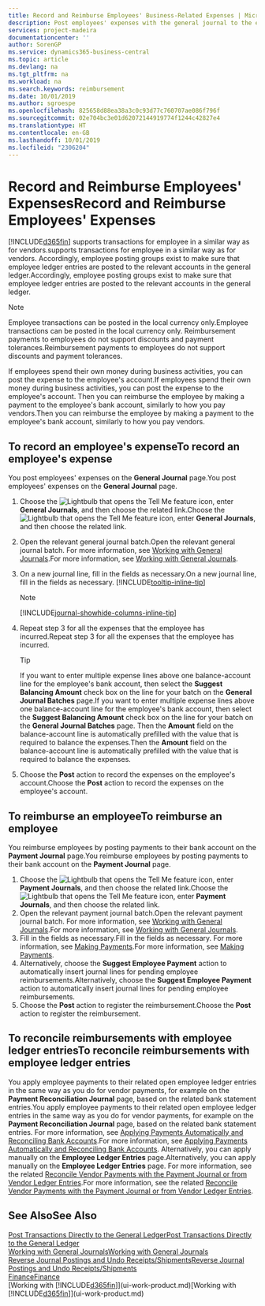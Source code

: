 ```yaml
---
title: Record and Reimburse Employees' Business-Related Expenses | Microsoft Docs
description: Post employees' expenses with the general journal to the employee's account and later post a payment to the employee's bank account to reimburse for the business-related expense.
services: project-madeira
documentationcenter: ''
author: SorenGP
ms.service: dynamics365-business-central
ms.topic: article
ms.devlang: na
ms.tgt_pltfrm: na
ms.workload: na
ms.search.keywords: reimbursement
ms.date: 10/01/2019
ms.author: sgroespe
ms.openlocfilehash: 825658d88ea38a3c0c93d77c760707ae086f796f
ms.sourcegitcommit: 02e704bc3e01d62072144919774f1244c42827e4
ms.translationtype: HT
ms.contentlocale: en-GB
ms.lasthandoff: 10/01/2019
ms.locfileid: "2306204"
---
```

# <a name="record-and-reimburse-employees-expenses"></a><span data-ttu-id="988c5-103">Record and Reimburse Employees' Expenses</span><span class="sxs-lookup"><span data-stu-id="988c5-103">Record and Reimburse Employees' Expenses</span></span>
[!INCLUDE[d365fin](includes/d365fin_md.md)] <span data-ttu-id="988c5-104">supports transactions for employee in a similar way as for vendors.</span><span class="sxs-lookup"><span data-stu-id="988c5-104">supports transactions for employee in a similar way as for vendors.</span></span> <span data-ttu-id="988c5-105">Accordingly, employee posting groups exist to make sure that employee ledger entries are posted to the relevant accounts in the general ledger.</span><span class="sxs-lookup"><span data-stu-id="988c5-105">Accordingly, employee posting groups exist to make sure that employee ledger entries are posted to the relevant accounts in the general ledger.</span></span>

> [!NOTE]  
> <span data-ttu-id="988c5-106">Employee transactions can be posted in the local currency only.</span><span class="sxs-lookup"><span data-stu-id="988c5-106">Employee transactions can be posted in the local currency only.</span></span> <span data-ttu-id="988c5-107">Reimbursement payments to employees do not support discounts and payment tolerances.</span><span class="sxs-lookup"><span data-stu-id="988c5-107">Reimbursement payments to employees do not support discounts and payment tolerances.</span></span>

<span data-ttu-id="988c5-108">If employees spend their own money during business activities, you can post the expense to the employee's account.</span><span class="sxs-lookup"><span data-stu-id="988c5-108">If employees spend their own money during business activities, you can post the expense to the employee's account.</span></span> <span data-ttu-id="988c5-109">Then you can reimburse the employee by making a payment to the employee's bank account, similarly to how you pay vendors.</span><span class="sxs-lookup"><span data-stu-id="988c5-109">Then you can reimburse the employee by making a payment to the employee's bank account, similarly to how you pay vendors.</span></span>

## <a name="to-record-an-employees-expense"></a><span data-ttu-id="988c5-110">To record an employee's expense</span><span class="sxs-lookup"><span data-stu-id="988c5-110">To record an employee's expense</span></span>
<span data-ttu-id="988c5-111">You post employees' expenses on the **General Journal** page.</span><span class="sxs-lookup"><span data-stu-id="988c5-111">You post employees' expenses on the **General Journal** page.</span></span>
1. <span data-ttu-id="988c5-112">Choose the ![Lightbulb that opens the Tell Me feature](media/ui-search/search_small.png "Tell me what you want to do") icon, enter **General Journals**, and then choose the related link.</span><span class="sxs-lookup"><span data-stu-id="988c5-112">Choose the ![Lightbulb that opens the Tell Me feature](media/ui-search/search_small.png "Tell me what you want to do") icon, enter **General Journals**, and then choose the related link.</span></span>
2. <span data-ttu-id="988c5-113">Open the relevant general journal batch.</span><span class="sxs-lookup"><span data-stu-id="988c5-113">Open the relevant general journal batch.</span></span> <span data-ttu-id="988c5-114">For more information, see [Working with General Journals](ui-work-general-journals.md).</span><span class="sxs-lookup"><span data-stu-id="988c5-114">For more information, see [Working with General Journals](ui-work-general-journals.md).</span></span>
3. <span data-ttu-id="988c5-115">On a new journal line, fill in the fields as necessary.</span><span class="sxs-lookup"><span data-stu-id="988c5-115">On a new journal line, fill in the fields as necessary.</span></span> [!INCLUDE[tooltip-inline-tip](includes/tooltip-inline-tip_md.md)]    

    > [!NOTE]
    > [!INCLUDE[journal-showhide-columns-inline-tip](includes/journal-showhide-columns-inline-tip.md)]
4. <span data-ttu-id="988c5-116">Repeat step 3 for all the expenses that the employee has incurred.</span><span class="sxs-lookup"><span data-stu-id="988c5-116">Repeat step 3 for all the expenses that the employee has incurred.</span></span>

    > [!TIP]  
    > <span data-ttu-id="988c5-117">If you want to enter multiple expense lines above one balance-account line for the employee's bank account, then select the **Suggest Balancing Amount** check box on the line for your batch on the **General Journal Batches** page.</span><span class="sxs-lookup"><span data-stu-id="988c5-117">If you want to enter multiple expense lines above one balance-account line for the employee's bank account, then select the **Suggest Balancing Amount** check box on the line for your batch on the **General Journal Batches** page.</span></span> <span data-ttu-id="988c5-118">Then the **Amount** field on the balance-account line is automatically prefilled with the value that is required to balance the expenses.</span><span class="sxs-lookup"><span data-stu-id="988c5-118">Then the **Amount** field on the balance-account line is automatically prefilled with the value that is required to balance the expenses.</span></span>
5. <span data-ttu-id="988c5-119">Choose the **Post** action to record the expenses on the employee's account.</span><span class="sxs-lookup"><span data-stu-id="988c5-119">Choose the **Post** action to record the expenses on the employee's account.</span></span>

## <a name="to-reimburse-an-employee"></a><span data-ttu-id="988c5-120">To reimburse an employee</span><span class="sxs-lookup"><span data-stu-id="988c5-120">To reimburse an employee</span></span>
<span data-ttu-id="988c5-121">You reimburse employees by posting payments to their bank account on the **Payment Journal** page.</span><span class="sxs-lookup"><span data-stu-id="988c5-121">You reimburse employees by posting payments to their bank account on the **Payment Journal** page.</span></span>
1. <span data-ttu-id="988c5-122">Choose the ![Lightbulb that opens the Tell Me feature](media/ui-search/search_small.png "Tell me what you want to do") icon, enter **Payment Journals**, and then choose the related link.</span><span class="sxs-lookup"><span data-stu-id="988c5-122">Choose the ![Lightbulb that opens the Tell Me feature](media/ui-search/search_small.png "Tell me what you want to do") icon, enter **Payment Journals**, and then choose the related link.</span></span>
2. <span data-ttu-id="988c5-123">Open the relevant payment journal batch.</span><span class="sxs-lookup"><span data-stu-id="988c5-123">Open the relevant payment journal batch.</span></span> <span data-ttu-id="988c5-124">For more information, see [Working with General Journals](ui-work-general-journals.md).</span><span class="sxs-lookup"><span data-stu-id="988c5-124">For more information, see [Working with General Journals](ui-work-general-journals.md).</span></span>
3. <span data-ttu-id="988c5-125">Fill in the fields as necessary.</span><span class="sxs-lookup"><span data-stu-id="988c5-125">Fill in the fields as necessary.</span></span> <span data-ttu-id="988c5-126">For more information, see [Making Payments](payables-make-payments.md).</span><span class="sxs-lookup"><span data-stu-id="988c5-126">For more information, see [Making Payments](payables-make-payments.md).</span></span>
4. <span data-ttu-id="988c5-127">Alternatively, choose the **Suggest Employee Payment** action to automatically insert journal lines for pending employee reimbursements.</span><span class="sxs-lookup"><span data-stu-id="988c5-127">Alternatively, choose the **Suggest Employee Payment** action to automatically insert journal lines for pending employee reimbursements.</span></span>
5. <span data-ttu-id="988c5-128">Choose the **Post** action to register the reimbursement.</span><span class="sxs-lookup"><span data-stu-id="988c5-128">Choose the **Post** action to register the reimbursement.</span></span>  

## <a name="to-reconcile-reimbursements-with-employee-ledger-entries"></a><span data-ttu-id="988c5-129">To reconcile reimbursements with employee ledger entries</span><span class="sxs-lookup"><span data-stu-id="988c5-129">To reconcile reimbursements with employee ledger entries</span></span>
<span data-ttu-id="988c5-130">You apply employee payments to their related open employee ledger entries in the same way as you do for vendor payments, for example on the **Payment Reconciliation Journal** page, based on the related bank statement entries.</span><span class="sxs-lookup"><span data-stu-id="988c5-130">You apply employee payments to their related open employee ledger entries in the same way as you do for vendor payments, for example on the **Payment Reconciliation Journal** page, based on the related bank statement entries.</span></span> <span data-ttu-id="988c5-131">For more information, see [Applying Payments Automatically and Reconciling Bank Accounts](receivables-apply-payments-auto-reconcile-bank-accounts.md).</span><span class="sxs-lookup"><span data-stu-id="988c5-131">For more information, see [Applying Payments Automatically and Reconciling Bank Accounts](receivables-apply-payments-auto-reconcile-bank-accounts.md).</span></span> <span data-ttu-id="988c5-132">Alternatively, you can apply manually on the **Employee Ledger Entries** page.</span><span class="sxs-lookup"><span data-stu-id="988c5-132">Alternatively, you can apply manually on the **Employee Ledger Entries** page.</span></span> <span data-ttu-id="988c5-133">For more information, see the related [Reconcile Vendor Payments with the Payment Journal or from Vendor Ledger Entries](payables-how-apply-purchase-transactions-manually.md).</span><span class="sxs-lookup"><span data-stu-id="988c5-133">For more information, see the related [Reconcile Vendor Payments with the Payment Journal or from Vendor Ledger Entries](payables-how-apply-purchase-transactions-manually.md).</span></span>  

## <a name="see-also"></a><span data-ttu-id="988c5-134">See Also</span><span class="sxs-lookup"><span data-stu-id="988c5-134">See Also</span></span>
[<span data-ttu-id="988c5-135">Post Transactions Directly to the General Ledger</span><span class="sxs-lookup"><span data-stu-id="988c5-135">Post Transactions Directly to the General Ledger</span></span>](finance-how-post-transactions-directly.md)  
[<span data-ttu-id="988c5-136">Working with General Journals</span><span class="sxs-lookup"><span data-stu-id="988c5-136">Working with General Journals</span></span>](ui-work-general-journals.md)  
[<span data-ttu-id="988c5-137">Reverse Journal Postings and Undo Receipts/Shipments</span><span class="sxs-lookup"><span data-stu-id="988c5-137">Reverse Journal Postings and Undo Receipts/Shipments</span></span>](finance-how-reverse-journal-posting.md)  
[<span data-ttu-id="988c5-138">Finance</span><span class="sxs-lookup"><span data-stu-id="988c5-138">Finance</span></span>](finance.md)  
<span data-ttu-id="988c5-139">[Working with [!INCLUDE[d365fin](includes/d365fin_md.md)]](ui-work-product.md)</span><span class="sxs-lookup"><span data-stu-id="988c5-139">[Working with [!INCLUDE[d365fin](includes/d365fin_md.md)]](ui-work-product.md)</span></span>  
